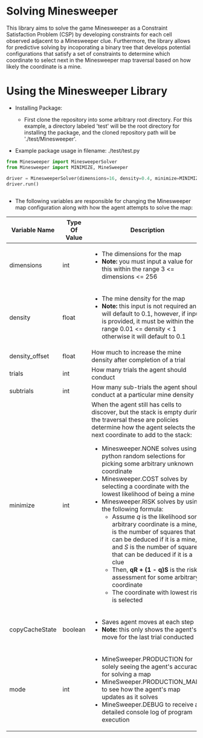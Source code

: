 # Solving Minesweeper 
This library aims to solve the game Minesweeper as a Constraint Satisfaction Problem (CSP) by developing constraints for each cell observed adjacent to a Minesweeper clue. Furthermore, the library allows for predictive solving by incoporating a binary tree that develops potential configurations that satisfy a set of constraints to determine which coordinate to select next in the Minesweeper map traversal based on how likely the coordinate is a mine.

# Using the Minesweeper Library
* Installing Package:
	- First clone the repository into some arbitrary root directory. For this example, a directory labeled 'test' will be the root directory for installing the package, and the cloned repository path will be './test/Minesweeper'. 
	
* Example package usage in filename: ./test/test.py
```python
from Minesweeper import MinesweeperSolver
from Minesweeper import MINIMIZE, MineSweeper

driver = MinesweeperSolver(dimensions=16, density=0.4, minimize=MINIMIZE.COST, mode=MineSweeper.PRODUCTION)
driver.run()
	
```
- The following variables are responsible for changing the Minesweeper map configuration along with how the agent attempts to solve the map:

| Variable Name | Type Of Value | Description
|-------------|----------|------------------------------------------------------------------------------------------|
| dimensions | int |  <ul><li>The dimensions for the map </li> <li>**Note:** you must input a value for this within the range 3 <= dimensions <= 256</li></ul> |
| density | float | <ul><li>The mine density for the map</li> <li>**Note:** this input is not required an will default to 0.1, however, if input is provided, it must be within the range 0.01 <= density < 1 otherwise it will default to 0.1</li></ul> |
| density_offset | float | How much to increase the mine density after completion of a trial |
| trials | int | How many trials the agent should conduct |
| subtrials | int | How many sub-trials the agent should conduct at a particular mine density|
| minimize | int | When the agent still has cells to discover, but the stack is empty during the traversal these are policies determine how the agent selects the next coordinate to add to the stack: <ul><li>Minesweeper.NONE solves using python random selections for picking some arbitrary unknown coordinate</li> <li>Minesweeper.COST solves by selecting a coordinate with the lowest likelihood of being a mine</li> <li>Minesweeper.RISK solves by using the following formula: <ul><li>Assume *q* is the likelihood some arbitrary coordinate is a mine, *R* is the number of squares that can be deduced if it is a mine, and *S* is the number of squares that can be deduced if it is a clue</li> <li>Then, **qR + (1 - q)S** is the risk assessment for some arbitrary coordinate</li> <li> The coordinate with lowest risk is selected </li></ul></ul>|
| copyCacheState | boolean | <ul><li>Saves agent moves at each step </li> <li>**Note:** this only shows the agent's move for the last trial conducted</li></ul>|
| mode | int | <ul><li>MineSweeper.PRODUCTION for solely seeing the agent's accuracy for solving a map</li> <li>MineSweeper.PRODUCTION_MAPS to see how the agent's map updates as it solves</li> <li>MineSweeper.DEBUG to receive a detailed console log of program execution</li></ul>|
